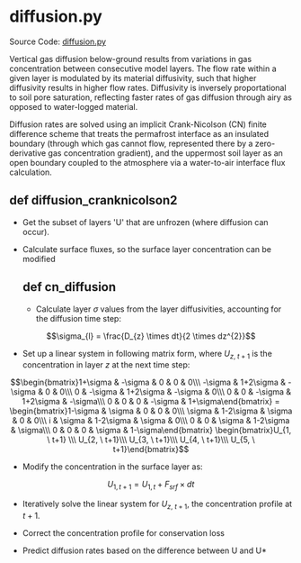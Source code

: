 # diffusion.py

Source Code:
[diffusion.py](https://github.com/jeremyaemmett/VU-MALM/blob/main/diffusion.py)

Vertical gas diffusion below-ground results from variations in gas concentration between consecutive model layers. The flow rate within a given layer is modulated by its material diffusivity, such that higher diffusivity results in higher flow rates. Diffusivity is inversely proportational to soil pore saturation, reflecting faster rates of gas diffusion through airy as opposed to water-logged material.

 Diffusion rates are solved using an implicit Crank-Nicolson (CN) finite difference scheme that treats the permafrost interface as an insulated boundary (through which gas cannot flow, represented there by a zero-derivative gas concentration gradient), and the uppermost soil layer as an open boundary coupled to the atmosphere via a water-to-air interface flux calculation.

## def diffusion_cranknicolson2

  - Get the subset of layers 'U' that are unfrozen (where diffusion can occur).

  - Calculate surface fluxes, so the surface layer concentration can be modified

    ## def cn_diffusion

      - Calculate layer $\sigma$ values from the layer diffusivities, accounting for the diffusion time step:

```math
\sigma_{l} = \frac{D_{z} \times dt}{2 \times dz^{2}}
```
      
- Set up a linear system in following matrix form, where $U_{z, \ t+1}$ is the concentration in layer $z$ at the next time step:

$$\begin{bmatrix}1+\sigma & -\sigma & 0 & 0 & 0\\\ -\sigma & 1+2\sigma & -\sigma & 0 & 0\\\ 0 & -\sigma & 1+2\sigma & -\sigma & 0\\\ 0 & 0 & -\sigma & 1+2\sigma & -\sigma\\\ 0 & 0 & 0 & -\sigma & 1+\sigma\end{bmatrix} = \begin{bmatrix}1-\sigma & \sigma & 0 & 0 & 0\\\ \sigma & 1-2\sigma & \sigma & 0 & 0\\\ i & \sigma & 1-2\sigma & \sigma & 0\\\ 0 & 0 & \sigma & 1-2\sigma & \sigma\\\ 0 & 0 & 0 & \sigma & 1-\sigma\end{bmatrix} \begin{bmatrix}U_{1, \ t+1} \\\ U_{2, \ t+1}\\\ U_{3, \ t+1}\\\ U_{4, \ t+1}\\\ U_{5, \ t+1}\end{bmatrix}$$ 

- Modify the concentration in the surface layer as:
```math
U_{1, t+1} = U_{1, t} + F_{srf} \times dt
```
   
- Iteratively solve the linear system for $U_{z, \ t+1}$, the concentration profile at $t+1$.
   
- Correct the concentration profile for conservation loss

- Predict diffusion rates based on the difference between U and U*
   

